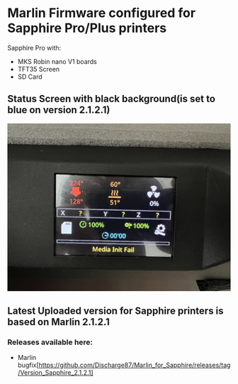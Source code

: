 # Marlin Firmware configured for Sapphire Pro/Plus printers
Sapphire Pro with:
- MKS Robin nano V1 boards
- TFT35 Screen
- SD Card

## Status Screen with black background(is set to blue on version 2.1.2.1)

![alt text](https://github.com/Discharge87/Marlin_for_Sapphire/blob/main/Sapphire_status_display.jpg)

## Latest Uploaded version for Sapphire printers is based on Marlin 2.1.2.1

### Releases available here:
- Marlin bugfix[https://github.com/Discharge87/Marlin_for_Sapphire/releases/tag/Version_Sapphire_2.1.2.1]
